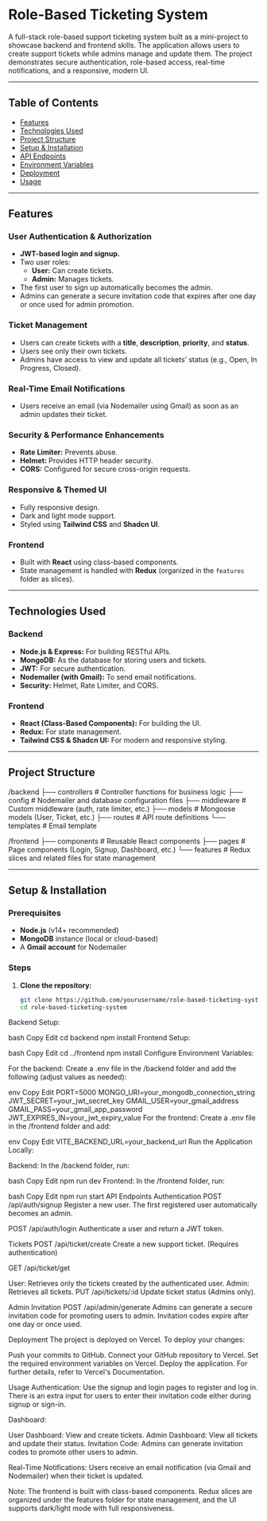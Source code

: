 # Role-Based Ticketing System

A full-stack role-based support ticketing system built as a mini-project to showcase backend and frontend skills. The application allows users to create support tickets while admins manage and update them. The project demonstrates secure authentication, role-based access, real-time notifications, and a responsive, modern UI.

---

## Table of Contents

- [Features](#features)
- [Technologies Used](#technologies-used)
- [Project Structure](#project-structure)
- [Setup & Installation](#setup--installation)
- [API Endpoints](#api-endpoints)
- [Environment Variables](#environment-variables)
- [Deployment](#deployment)
- [Usage](#usage)

---

## Features

### User Authentication & Authorization
- **JWT-based login and signup.**
- Two user roles:
  - **User:** Can create tickets.
  - **Admin:** Manages tickets.
- The first user to sign up automatically becomes the admin.
- Admins can generate a secure invitation code that expires after one day or once used for admin promotion.

### Ticket Management
- Users can create tickets with a **title**, **description**, **priority**, and **status**.
- Users see only their own tickets.
- Admins have access to view and update all tickets’ status (e.g., Open, In Progress, Closed).

### Real-Time Email Notifications
- Users receive an email (via Nodemailer using Gmail) as soon as an admin updates their ticket.

### Security & Performance Enhancements
- **Rate Limiter:** Prevents abuse.
- **Helmet:** Provides HTTP header security.
- **CORS:** Configured for secure cross-origin requests.

### Responsive & Themed UI
- Fully responsive design.
- Dark and light mode support.
- Styled using **Tailwind CSS** and **Shadcn UI**.

### Frontend
- Built with **React** using class-based components.
- State management is handled with **Redux** (organized in the `features` folder as slices).

---

## Technologies Used

### Backend
- **Node.js & Express:** For building RESTful APIs.
- **MongoDB:** As the database for storing users and tickets.
- **JWT:** For secure authentication.
- **Nodemailer (with Gmail):** To send email notifications.
- **Security:** Helmet, Rate Limiter, and CORS.

### Frontend
- **React (Class-Based Components):** For building the UI.
- **Redux:** For state management.
- **Tailwind CSS & Shadcn UI:** For modern and responsive styling.

---

## Project Structure
/backend ├── controllers # Controller functions for business logic ├── config # Nodemailer and database configuration files ├── middleware # Custom middleware (auth, rate limiter, etc.) ├── models # Mongoose models (User, Ticket, etc.) ├── routes # API route definitions └── templates # Email template

/frontend ├── components # Reusable React components ├── pages # Page components (Login, Signup, Dashboard, etc.) └── features # Redux slices and related files for state management

---

## Setup & Installation

### Prerequisites
- **Node.js** (v14+ recommended)
- **MongoDB** instance (local or cloud-based)
- A **Gmail account** for Nodemailer

### Steps

1. **Clone the repository:**

   ```bash
   git clone https://github.com/yourusername/role-based-ticketing-system.git
   cd role-based-ticketing-system
Backend Setup:

bash
Copy
Edit
cd backend
npm install
Frontend Setup:

bash
Copy
Edit
cd ../frontend
npm install
Configure Environment Variables:

For the backend:
Create a .env file in the /backend folder and add the following (adjust values as needed):

env
Copy
Edit
PORT=5000
MONGO_URI=your_mongodb_connection_string
JWT_SECRET=your_jwt_secret_key
GMAIL_USER=your_gmail_address
GMAIL_PASS=your_gmail_app_password
JWT_EXPIRES_IN=your_jwt_expiry_value
For the frontend:
Create a .env file in the /frontend folder and add:

env
Copy
Edit
VITE_BACKEND_URL=your_backend_url
Run the Application Locally:

Backend:
In the /backend folder, run:

bash
Copy
Edit
npm run dev
Frontend:
In the /frontend folder, run:

bash
Copy
Edit
npm run start
API Endpoints
Authentication
POST /api/auth/signup
Register a new user. The first registered user automatically becomes an admin.

POST /api/auth/login
Authenticate a user and return a JWT token.

Tickets
POST /api/ticket/create
Create a new support ticket. (Requires authentication)

GET /api/ticket/get

User: Retrieves only the tickets created by the authenticated user.
Admin: Retrieves all tickets.
PUT /api/tickets/:id
Update ticket status (Admins only).

Admin Invitation
POST /api/admin/generate
Admins can generate a secure invitation code for promoting users to admin.
Invitation codes expire after one day or once used.

Deployment
The project is deployed on Vercel. To deploy your changes:

Push your commits to GitHub.
Connect your GitHub repository to Vercel.
Set the required environment variables on Vercel.
Deploy the application.
For further details, refer to Vercel's Documentation.

Usage
Authentication:
Use the signup and login pages to register and log in. There is an extra input for users to enter their invitation code either during signup or sign-in.

Dashboard:

User Dashboard: View and create tickets.
Admin Dashboard: View all tickets and update their status.
Invitation Code:
Admins can generate invitation codes to promote other users to admin.

Real-Time Notifications:
Users receive an email notification (via Gmail and Nodemailer) when their ticket is updated.

Note: The frontend is built with class-based components. Redux slices are organized under the features folder for state management, and the UI supports dark/light mode with full responsiveness.


